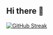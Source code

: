 ## Hi there 👋

[![GitHub Streak](https://streak-stats.demolab.com?user=shuguroff&theme=transparent&locale=ru&date_format=j%20M%5B%20Y%5D)](https://git.io/streak-stats)
